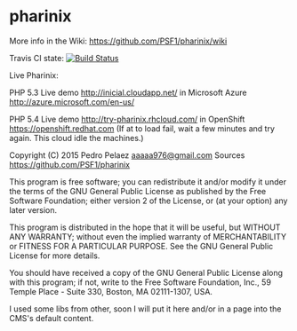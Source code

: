 # pharinix

More info in the Wiki: <https://github.com/PSF1/pharinix/wiki>

Travis CI state: [![Build Status](https://travis-ci.org/PSF1/pharinix.svg?branch=master)](https://travis-ci.org/PSF1/pharinix)

Live Pharinix:

PHP 5.3 Live demo <http://inicial.cloudapp.net/> in Microsoft Azure <http://azure.microsoft.com/en-us/>

PHP 5.4 Live demo <http://try-pharinix.rhcloud.com/> in OpenShift <https://openshift.redhat.com> (If at to load fail, wait a few minutes and try again. This cloud idle the machines.)

Copyright (C) 2015 Pedro Pelaez <aaaaa976@gmail.com>
Sources https://github.com/PSF1/pharinix

This program is free software; you can redistribute it and/or
modify it under the terms of the GNU General Public License
as published by the Free Software Foundation; either version 2
of the License, or (at your option) any later version.

This program is distributed in the hope that it will be useful,
but WITHOUT ANY WARRANTY; without even the implied warranty of
MERCHANTABILITY or FITNESS FOR A PARTICULAR PURPOSE.  See the
GNU General Public License for more details.

You should have received a copy of the GNU General Public License
along with this program; if not, write to the Free Software
Foundation, Inc., 59 Temple Place - Suite 330, Boston, MA  02111-1307, USA.

I used some libs from other, soon I will put it here and/or in a page into the CMS's default content.
